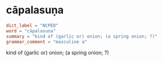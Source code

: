 # cāpalasuṇa

``` toml
dict_label = "NCPED"
word = "cāpalasuṇa"
summary = "kind of (garlic or) onion; (a spring onion; ?)"
grammar_comment = "masculine a"
```

kind of (garlic or) onion; (a spring onion; ?)

